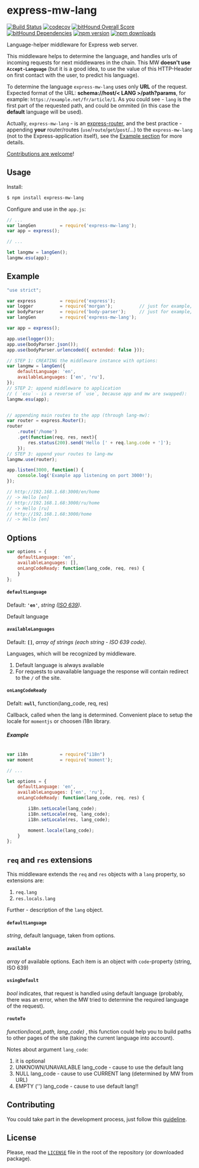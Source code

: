 # express-mw-lang

[![Build Status](https://travis-ci.org/VoleboNet/express-mw-lang.svg?branch=master)](https://travis-ci.org/VoleboNet/express-mw-lang)
[![codecov](https://codecov.io/gh/VoleboNet/express-mw-lang/branch/master/graph/badge.svg)](https://codecov.io/gh/VoleboNet/express-mw-lang)
[![bitHound Overall Score](https://www.bithound.io/github/VoleboNet/express-mw-lang/badges/score.svg)](https://www.bithound.io/github/VoleboNet/express-mw-lang)
[![bitHound Dependencies](https://www.bithound.io/github/VoleboNet/express-mw-lang/badges/dependencies.svg)](https://www.bithound.io/github/VoleboNet/express-mw-lang/master/dependencies/npm)
[![npm version](https://img.shields.io/npm/v/express-mw-lang.svg)](https://www.npmjs.com/package/express-mw-lang)
[![npm downloads](https://img.shields.io/npm/dm/express-mw-lang.svg)](https://www.npmjs.com/package/express-mw-lang)

Language-helper middleware for Express web server.

This middleware helps to determine the language, and handles urls of incoming requests for next middlewares in the chain. This MW **doesn't use `Accept-Language`** (but it is a good idea, to use the value of this HTTP-Header on first contact with the user, to predict his language).

To determine the language `express-mw-lang` uses only **URL** of the request. Expected format of the URL: **schema://host/< LANG >/path?params**, for example: `https://example.net/fr/article/1`. As you could see - `lang` is the first part of the requested path, and could be ommited (in this case the **default** language will be used).

Actually, `express-mw-lang` - is an [express-router](http://expressjs.com/en/4x/api.html#router), and the best practice - appending **your** router/routes (`use`/`route`/`get`/`post`/...) to the `express-mw-lang` (not to the Express-application itself), see the [Example section](#examples) for more details.

[Contributions are welcome][contributing]!

## Usage

Install:

```bash
$ npm install express-mw-lang
```

Configure and use in the `app.js`:

```javascript
// ...
var langGen         = require('express-mw-lang');
var app = express();

// ...

let langmw = langGen();
langmw.esu(app);

```

## Example

```javascript
"use strict";

var express         = require('express');
var logger          = require('morgan');          // just for example, not required
var bodyParser      = require('body-parser');     // just for example, not required
var langGen         = require('express-mw-lang');

var app = express();

app.use(logger());
app.use(bodyParser.json());
app.use(bodyParser.urlencoded({ extended: false }));

// STEP 1: CREATING the middleware instance with options:
var langmw = langGen({
	defaultLanguage: 'en',
	availableLanguages: ['en', 'ru'],
});
// STEP 2: append middleware to application
// ( `esu` - is a reverse of `use`, because app and mw are swapped):
langmw.esu(app);


// appending main routes to the app (through lang-mw):
var router = express.Router();
router
	.route('/home')
	.get(function(req, res, next){
		res.status(200).send('Hello [' + req.lang.code + ']');
	});
// STEP 3: append your routes to lang-mw
langmw.use(router);

app.listen(3000, function() {
	console.log('Example app listening on port 3000!');
});

// http://192.168.1.68:3000/en/home
// -> Hello [en]
// http://192.168.1.68:3000/ru/home
// -> Hello [ru]
// http://192.168.1.68:3000/home
// -> Hello [en]
```

## Options

```javascript
var options = {
	defaultLanguage: 'en',
	availableLanguages: [],
	onLangCodeReady: function(lang_code, req, res) {
	}
};
```

#### `defaultLanguage`

Default: **`'en'`**, _string ([ISO 639](https://en.wikipedia.org/wiki/List_of_ISO_639-1_codes))_.

Default language

#### `availableLanguages`

Default: **`[]`**, _array of strings (each string - ISO 639 code)_.

Languages, which will be recognized by middleware.

1. Default language is always available
2. For requests to unavailable language the response will contain redirect to the `/` of the site.

#### `onLangCodeReady`

Defalt: **`null`**, function(lang_code, req, res)

Callback, called when the lang is determined. Convenient place to setup the locale for `momentjs` or choosen i18n library.

##### Example

```javascript

var i18n            = require("i18n")
var moment          = require('moment');

// ...

let options = {
	defaultLanguage: 'en',
	availableLanguages: ['en', 'ru'],
	onLangCodeReady: function(lang_code, req, res) {

		i18n.setLocale(lang_code);
		i18n.setLocale(req, lang_code);
		i18n.setLocale(res, lang_code);

		moment.locale(lang_code);
	}
};
```

## `req` and `res` extensions

This middleware extends the `req` and `res` objects with a `lang` property, so extensions are:

1. `req.lang`
2. `res.locals.lang`

Further - description of the `lang` object.

#### `defaultLanguage`

_string_, default language, taken from options.

#### `available`

_array_ of available options. Each item is an object with `code`-property (string, ISO 639)

#### `usingDefault`

_bool_ indicates, that request is handled using default language (probably, there was an error, when the MW tried to determine the required language of the request).

#### `routeTo`

_function(local_path, lang_code)_ , this function could help you to build paths to other pages of the site (taking the current language into account).

Notes about argument `lang_code`:

1. it is optional
2. UNKNOWN/UNAVAILABLE lang_code - cause to use the default lang
3. NULL lang_code - cause to use CURRENT lang (determined by MW from URL)
4. EMPTY ('') lang_code - cause to use default lang!!

## Contributing

You could take part in the development process, just follow this [guideline][contributing].

## License

Please, read the [`LICENSE`](LICENSE) file in the root of the repository (or downloaded package).

[contributing]: CONTRIBUTING.md
